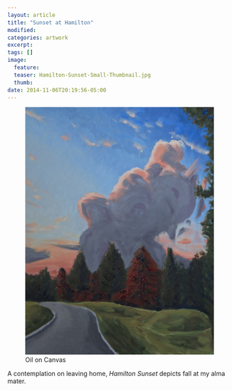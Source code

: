 ```yaml
---
layout: article
title: "Sunset at Hamilton"
modified:
categories: artwork
excerpt:
tags: []
image:
  feature:
  teaser: Hamilton-Sunset-Small-Thumbnail.jpg
  thumb:
date: 2014-11-06T20:19:56-05:00
---
```


<figure>
  <a href="/images/Hamilton-Sunset.jpg"><img src="/images/Hamilton-Sunset-Thumbnail.jpg" /></a>
  <figcaption> Oil on Canvas </figcaption>
</figure>

A contemplation on leaving home, *Hamilton Sunset* depicts fall at my alma mater.
